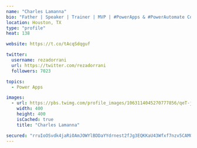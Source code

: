 ```yaml
---
name: "Charles Lamanna"
bio: "Father | Speaker | Trainer | MVP | #PowerApps & #PowerAutomate Community Super User | YouTuber Right-pointing triangle http://youtube.com/c/rezadorrani | Learn - Share - Clockwise rightwards and leftwards open circle arrows"
location: Houston, TX
type: "profile"
heat: 138

website: https://t.co/tAcqSdqguf

twitter:
  username: rezadorrani
  url: https://twitter.com/rezadorrani
  followers: 7023

topics:
  - Power Apps

images:
  - url: https://pbs.twimg.com/profile_images/1063114045270777856/qeT-jpWr_400x400.jpg
    width: 400
    height: 400
    isCached: true
    title: "Charles Lamanna"

secured: "rruIoOSvdk4jaRiOAmJOWYlBDDaYYdrnest2fJg3EQKKaU43Wfxf7nzv5CAMQkcQlRPPks9Fi14/ej+SsyOOC6WwbALlFyjNgehJXMRgdGa/LgwVN2HEkdJ581Oxi8bbLpgvWtzEPDR+RFgbIgjCk72hXto2e6Mte4Cy4wusT0K9UWa2iitaRk0bB2+65HRqPqk/2HCZvWdGYf51Lw70e69+hP0FIzYia1Q2t2w26/qjV2LDkM1lcOo4iRVw3NuTDTaSQdAhVMpoVE16xal35O1LpPi6eiG2irxcXNwFl4flHWrpWQUiabX7zUxaTsbPpc89gQ78CTAWBX2U9ThJNqXFz6WLxcu2xyrLE7X1afazjzM1M0W2rl23Seh3wSmlkwE12mM3PLPKaZKoPvuvvOAH/ES0fQY7/mRfChI0Th8=;9RY0Adq1LG0Z2NXzbcQHiw=="
---
```



